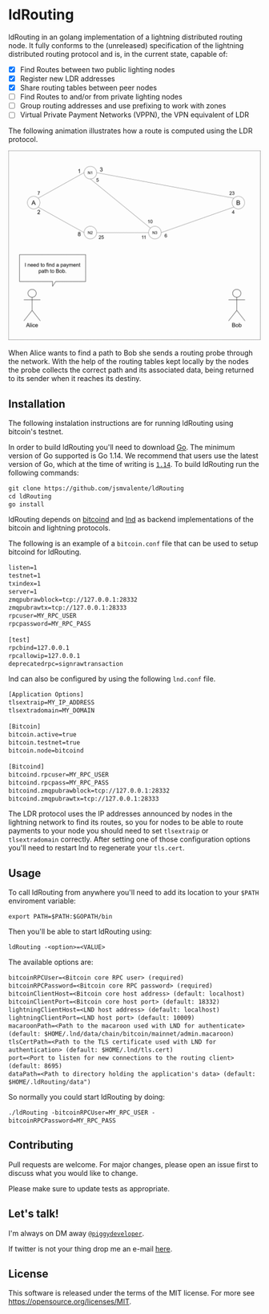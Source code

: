 # ldRouting

ldRouting in an golang implementation of a lightning distributed routing node. It fully conforms to the (unreleased) specification of the lightning distributed routing protocol and is, in the current state, capable of:

- [x] Find Routes between two public lighting nodes
- [x] Register new LDR addresses
- [x] Share routing tables between peer nodes
- [ ] Find Routes to and/or from private lighting nodes
- [ ] Group routing addresses and use prefixing to work with zones
- [ ] Virtual Private Payment Networks (VPPN), the VPN equivalent of LDR

The following animation illustrates how a route is computed using the LDR protocol.

![Protocol Example GIF](protocol.gif)

When Alice wants to find a path to Bob she sends a routing probe through the network. With the help of the routing tables kept locally by the nodes the probe collects the correct path and its associated data, being returned to its sender when it reaches its destiny. 

## Installation

The following instalation instructions are for running ldRouting using bitcoin's testnet.

In order to build ldRouting you'll need to download [Go](https://golang.org/dl/). The minimum version of Go supported is Go 1.14. We recommend that users use the latest version of Go, which at the time of writing is [`1.14`](https://blog.golang.org/go1.14).
To build ldRouting run the following commands:

```
git clone https://github.com/jsmvalente/ldRouting
cd ldRouting
go install
```

ldRouting depends on [bitcoind](https://github.com/bitcoin/bitcoin) and [lnd](https://github.com/lightningnetwork/lnd) as backend implementations of the bitcoin and lightning protocols.

The following is an example of a ```bitcoin.conf``` file that can be used to setup bitcoind for ldRouting.

```
listen=1
testnet=1
txindex=1
server=1
zmqpubrawblock=tcp://127.0.0.1:28332
zmqpubrawtx=tcp://127.0.0.1:28333
rpcuser=MY_RPC_USER
rpcpassword=MY_RPC_PASS

[test]
rpcbind=127.0.0.1
rpcallowip=127.0.0.1
deprecatedrpc=signrawtransaction
```

lnd can also be configured by using the following ```lnd.conf``` file.

```
[Application Options]
tlsextraip=MY_IP_ADDRESS
tlsextradomain=MY_DOMAIN

[Bitcoin]
bitcoin.active=true
bitcoin.testnet=true
bitcoin.node=bitcoind

[Bitcoind]
bitcoind.rpcuser=MY_RPC_USER
bitcoind.rpcpass=MY_RPC_PASS
bitcoind.zmqpubrawblock=tcp://127.0.0.1:28332
bitcoind.zmqpubrawtx=tcp://127.0.0.1:28333
```

The LDR protocol uses the IP addresses announced by nodes in the lightning network to find its routes, so you for nodes to be able to route payments to your node you should need to set ```tlsextraip``` or ```tlsextradomain``` correctly.
After setting one of those configuration options you'll need to restart lnd to regenerate your ```tls.cert```.



## Usage

To call ldRouting from anywhere you'll need to add its location to your ```$PATH``` enviroment variable:

```
export PATH=$PATH:$GOPATH/bin

```
 
Then you'll be able to start ldRouting using:

```
ldRouting -<option>=<VALUE>
```

The available options are:

```
bitcoinRPCUser=<Bitcoin core RPC user> (required)
bitcoinRPCPassword=<Bitcoin core RPC password> (required)
bitcoinClientHost=<Bitcoin core host address> (default: localhost)
bitcoinClientPort=<Bitcoin core host port> (default: 18332)
lightningClientHost=<LND host address> (default: localhost)
lightningClientPort=<LND host port> (default: 10009)
macaroonPath=<Path to the macaroon used with LND for authenticate> (default: $HOME/.lnd/data/chain/bitcoin/mainnet/admin.macaroon)
tlsCertPath=<Path to the TLS certificate used with LND for authentication> (default: $HOME/.lnd/tls.cert)
port=<Port to listen for new connections to the routing client> (default: 8695)
dataPath=<Path to directory holding the application's data> (default: $HOME/.ldRouting/data")
```

So normally you could start ldRouting by doing:

```
./ldRouting -bitcoinRPCUser=MY_RPC_USER -bitcoinRPCPassword=MY_RPC_PASS
```

## Contributing
Pull requests are welcome. For major changes, please open an issue first to discuss what you would like to change.

Please make sure to update tests as appropriate.

## Let's talk!

I'm always on DM away <a href="https://twitter.com/piggydeveloper" target="_blank">`@piggydeveloper`</a>.

If twitter is not your thing drop me an e-mail [here](mailto:joaosvalente@tecnico.ulisboa.pt?subject=[GitHub]%20Lightning%Distributed%20Routing).

## License
This software is released under the terms of the MIT license. For more see https://opensource.org/licenses/MIT.
